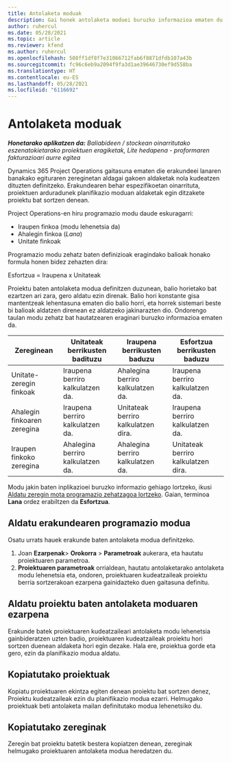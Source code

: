 ```yaml
---
title: Antolaketa moduak
description: Gai honek antolaketa moduei buruzko informazioa ematen du.
author: ruhercul
ms.date: 05/28/2021
ms.topic: article
ms.reviewer: kfend
ms.author: ruhercul
ms.openlocfilehash: 508ff1df8f7e31066712fab6f8871dfdb107a43b
ms.sourcegitcommit: fc96c6eb9a2094f9fa3d1ae39646730ef9d558ba
ms.translationtype: HT
ms.contentlocale: eu-ES
ms.lasthandoff: 05/28/2021
ms.locfileid: "6116692"
---
```

# <a name="scheduling-modes"></a>Antolaketa moduak

_**Honetarako aplikatzen da:** Baliabideen / stockean oinarritutako eszenatokietarako proiektuen eragiketak, Lite hedapena - proformaren fakturazioari aurre egitea_


Dynamics 365 Project Operations gaitasuna ematen die erakundeei lanaren banakako egituraren zereginetan aldagai gakoen aldaketak nola kudeatzen dituzten definitzeko. Erakundearen behar espezifikoetan oinarrituta, proiektuen arduradunek planifikazio moduan aldaketak egin ditzakete proiektu bat sortzen denean.

Project Operations-en hiru programazio modu daude eskuragarri:

  - Iraupen finkoa (modu lehenetsia da)
  - Ahalegin finkoa (*Lana*)
  - Unitate finkoak

Programazio modu zehatz baten definizioak eragindako balioak honako formula honen bidez zehazten dira:

  Esfortzua = Iraupena x Unitateak

Proiektu baten antolaketa modua definitzen duzunean, balio horietako bat ezartzen ari zara, gero aldatu ezin direnak. Balio hori konstante gisa mantentzeak lehentasuna ematen dio balio horri, eta horrek sistemari beste bi balioak aldatzen direnean ez aldatzeko jakinarazten dio. Ondorengo taulan modu zehatz bat hautatzearen eraginari buruzko informazioa ematen da.

| **Zereginean**             | **Unitateak berrikusten badituzu**   | **Iraupena berrikusten baduzu** | **Esfortzua berrikusten baduzu**  |
|----------------------|---------------------------|----------------------------|---------------------------|
| Unitate-zeregin finkoak     | Iraupena berriro kalkulatzen da. | Ahalegina berriro kalkulatzen da.    | Iraupena berriro kalkulatzen da. |
| Ahalegin finkoaren zeregina    | Iraupena berriro kalkulatzen da. | Unitateak berriro kalkulatzen dira.    | Iraupena berriro kalkulatzen da. |
| Iraupen finkoko zeregina  | Ahalegina berriro kalkulatzen da.   | Ahalegina berriro kalkulatzen da.    | Unitateak berriro kalkulatzen dira.   |

Modu jakin baten inplikazioei buruzko informazio gehiago lortzeko, ikusi [Aldatu zeregin mota programazio zehatzagoa lortzeko](https://support.microsoft.com/en-us/office/change-the-task-type-for-more-accurate-scheduling-b0b969ad-45bc-4e9e-8967-435587548a72). Gaian, terminoa **Lana** ordez erabiltzen da **Esfortzua**.

## <a name="change-the-organizations-scheduling-mode"></a>Aldatu erakundearen programazio modua

Osatu urrats hauek erakunde baten antolaketa modua definitzeko.

1. Joan **Ezarpenak**\> **Orokorra** \> **Parametroak** aukerara, eta hautatu proiektuaren parametroa. 
2. **Proiektuaren parametroak** orrialdean, hautatu antolaketarako antolaketa modu lehenetsia eta, ondoren, proiektuaren kudeatzaileak proiektu berria sortzerakoan ezarpena gainidazteko duen gaitasuna definitu.

## <a name="change-the-scheduling-mode-setting-on-a-project"></a>Aldatu proiektu baten antolaketa moduaren ezarpena

Erakunde batek proiektuaren kudeatzaileari antolaketa modu lehenetsia gainbideratzen uzten badio, proiektuaren kudeatzaileak proiektu hori sortzen duenean aldaketa hori egin dezake. Hala ere, proiektua gorde eta gero, ezin da planifikazio modua aldatu.

## <a name="copied-projects"></a>Kopiatutako proiektuak

Kopiatu proiektuaren ekintza egiten denean proiektu bat sortzen denez, Proiektu kudeatzaileak ezin du planifikazio modua ezarri. Helmugako proiektuak beti antolaketa mailan definitutako modua lehenetsiko du.

## <a name="copied-tasks"></a>Kopiatutako zereginak

Zeregin bat proiektu batetik bestera kopiatzen denean, zereginak helmugako proiektuaren antolaketa modua heredatzen du.
